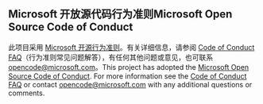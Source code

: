 ## <a name="microsoft-open-source-code-of-conduct"></a><span data-ttu-id="01ff6-101">Microsoft 开放源代码行为准则</span><span class="sxs-lookup"><span data-stu-id="01ff6-101">Microsoft Open Source Code of Conduct</span></span>
<span data-ttu-id="01ff6-p101">此项目采用 [Microsoft 开源行为准则](https://opensource.microsoft.com/codeofconduct/)。有关详细信息，请参阅 [Code of Conduct FAQ](https://opensource.microsoft.com/codeofconduct/faq/)（行为准则常见问题解答），有任何其他问题或意见，也可联系 [opencode@microsoft.com](mailto:opencode@microsoft.com)。</span><span class="sxs-lookup"><span data-stu-id="01ff6-p101">This project has adopted the [Microsoft Open Source Code of Conduct](https://opensource.microsoft.com/codeofconduct/). For more information see the [Code of Conduct FAQ](https://opensource.microsoft.com/codeofconduct/faq/) or contact [opencode@microsoft.com](mailto:opencode@microsoft.com) with any additional questions or comments.</span></span>